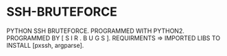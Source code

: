 # SSH-BRUTEFORCE
PYTHON SSH BRUTEFORCE.
PROGRAMMED WITH PYTHON2.
PROGRAMMED BY [ S I R . B U G S ].
REQUIRMENTS => IMPORTED LIBS TO INSTALL [pxssh, argparse].
